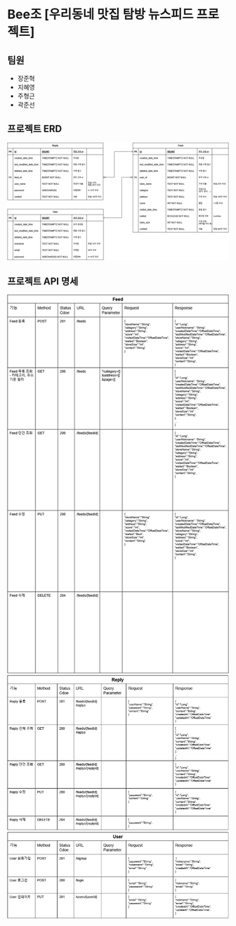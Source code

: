 # Bee조 \[우리동네 맛집 탐방 뉴스피드 프로젝트\]

## 팀원
- 장준혁
- 지혜영
- 주형근
- 곽준선

## 프로젝트 ERD
<img src="./document/bee-project-erd.png" alt="project erd diagram" width="512">

## 프로젝트 API 명세
<img src="./document/bee-project-erd-api-specification1.png" alt="project api specification1" width="512">
<br/>
<img src="./document/bee-project-erd-api-specification2.png" alt="project api specification2" width="512">
<br/>
<img src="./document/bee-project-erd-api-specification3.png" alt="project api specification3" width="512">  
